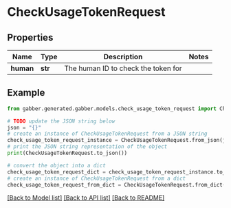 # CheckUsageTokenRequest


## Properties

Name | Type | Description | Notes
------------ | ------------- | ------------- | -------------
**human** | **str** | The human ID to check the token for | 

## Example

```python
from gabber.generated.gabber.models.check_usage_token_request import CheckUsageTokenRequest

# TODO update the JSON string below
json = "{}"
# create an instance of CheckUsageTokenRequest from a JSON string
check_usage_token_request_instance = CheckUsageTokenRequest.from_json(json)
# print the JSON string representation of the object
print(CheckUsageTokenRequest.to_json())

# convert the object into a dict
check_usage_token_request_dict = check_usage_token_request_instance.to_dict()
# create an instance of CheckUsageTokenRequest from a dict
check_usage_token_request_from_dict = CheckUsageTokenRequest.from_dict(check_usage_token_request_dict)
```
[[Back to Model list]](../README.md#documentation-for-models) [[Back to API list]](../README.md#documentation-for-api-endpoints) [[Back to README]](../README.md)


